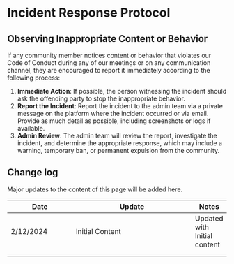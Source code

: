 # Incident Response Protocol

## Observing Inappropriate Content or Behavior

If any community member notices content or behavior that violates our Code of Conduct during any of our meetings or on any communication channel, they are encouraged to report it immediately according to the following process:

1. **Immediate Action**: If possible, the person witnessing the incident should ask the offending party to stop the inappropriate behavior.
2. **Report the Incident**: Report the incident to the admin team via a private message on the platform where the incident occurred or via email. Provide as much detail as possible, including screenshots or logs if available.
3. **Admin Review**: The admin team will review the report, investigate the incident, and determine the appropriate response, which may include a warning, temporary ban, or permanent expulsion from the community.

## Change log

Major updates to the content of this page will be added here.

<table><thead><tr><th width="156">Date</th><th width="349">Update</th><th>Notes</th></tr></thead><tbody><tr><td>2/12/2024</td><td>Initial Content</td><td>Updated with Initial content</td></tr><tr><td></td><td></td><td></td></tr><tr><td></td><td></td><td></td></tr></tbody></table>
